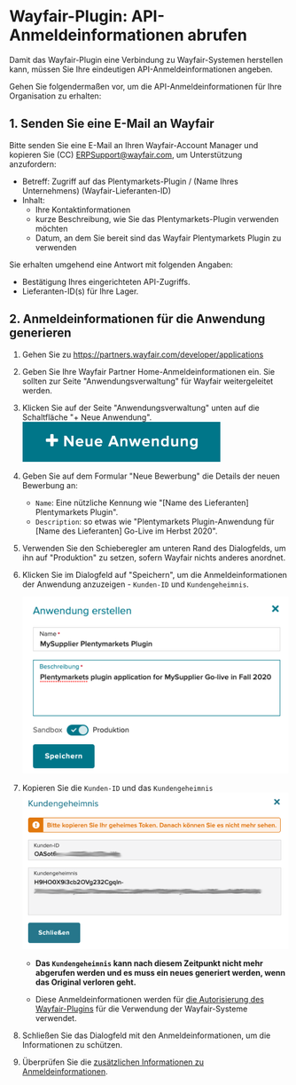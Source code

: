 # Wayfair-Plugin: API-Anmeldeinformationen abrufen

Damit das Wayfair-Plugin eine Verbindung zu Wayfair-Systemen herstellen kann, müssen Sie Ihre eindeutigen API-Anmeldeinformationen angeben.

Gehen Sie folgendermaßen vor, um die API-Anmeldeinformationen für Ihre Organisation zu erhalten:

## 1. Senden Sie eine E-Mail an Wayfair

Bitte senden Sie eine E-Mail an Ihren Wayfair-Account Manager und kopieren Sie (CC) ERPSupport@wayfair.com, um Unterstützung anzufordern:

- Betreff: Zugriff auf das Plentymarkets-Plugin / (Name Ihres Unternehmens) (Wayfair-Lieferanten-ID)
- Inhalt:
    - Ihre Kontaktinformationen
    - kurze Beschreibung, wie Sie das Plentymarkets-Plugin verwenden möchten
    - Datum, an dem Sie bereit sind das Wayfair Plentymarkets Plugin zu verwenden

Sie erhalten umgehend eine Antwort mit folgenden Angaben:
- Bestätigung Ihres eingerichteten API-Zugriffs.
- Lieferanten-ID(s) für Ihre Lager.

## 2. Anmeldeinformationen für die Anwendung generieren

1. Gehen Sie zu https://partners.wayfair.com/developer/applications

2. Geben Sie Ihre Wayfair Partner Home-Anmeldeinformationen ein. Sie sollten zur Seite "Anwendungsverwaltung" für Wayfair weitergeleitet werden.

3. Klicken Sie auf der Seite "Anwendungsverwaltung" unten auf die Schaltfläche "+ Neue Anwendung". ![new application button](../../../images/de/wayfair_app_management/button_new_app.png)

4. Geben Sie auf dem Formular "Neue Bewerbung" die Details der neuen Bewerbung an:
    * `Name`: Eine nützliche Kennung wie "[Name des Lieferanten] Plentymarkets Plugin".
    * `Description`: so etwas wie "Plentymarkets Plugin-Anwendung für [Name des Lieferanten] Go-Live im Herbst 2020".

5. Verwenden Sie den Schieberegler am unteren Rand des Dialogfelds, um ihn auf "Produktion" zu setzen, sofern Wayfair nichts anderes anordnet.

6. Klicken Sie im Dialogfeld auf "Speichern", um die Anmeldeinformationen der Anwendung anzuzeigen - `Kunden-ID` und `Kundengeheimnis`.

    ![create_application_filled_in](../../../images/de/wayfair_app_management/create_app_form.png)

7. Kopieren Sie die `Kunden-ID` und das `Kundengeheimnis`
    ![create_application_filled_in](../../../images/de/wayfair_app_management/app_client_credentials.png)

    * **Das `Kundengeheimnis` kann nach diesem Zeitpunkt nicht mehr abgerufen werden und es muss ein neues generiert werden, wenn das Original verloren geht.**

    * Diese Anmeldeinformationen werden für [die Autorisierung des Wayfair-Plugins](initial_setup.md#1-Autorisierung-des-Wayfair--Plugins-für-den-Zugriff-auf-Wayfair--Schnittstellen) für die Verwendung der Wayfair-Systeme verwendet.

8. Schließen Sie das Dialogfeld mit den Anmeldeinformationen, um die Informationen zu schützen.

9. Überprüfen Sie die [zusätzlichen Informationen zu Anmeldeinformationen](tips_and_tricks.md#Schutz-Ihrer-Anmeldeinformationen).
